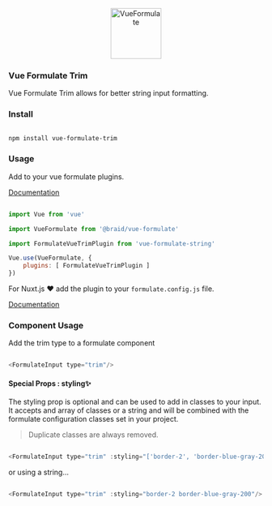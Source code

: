<p align="center"><a href="https://vueformulate.com" target="_blank" rel="noopener noreferrer"><img  width="100"  src="https://assets.wearebraid.com/vue-formulate/logo.png" alt="VueFormulate"></a></p>

### Vue Formulate Trim

Vue Formulate Trim allows for better string input formatting.

### Install

```sh

npm install vue-formulate-trim

```

### Usage

Add to your vue formulate plugins.

[Documentation](https://vueformulate.com/guide/plugins/#creating-a-new-plugin)

```js

import Vue from 'vue'

import VueFormulate from '@braid/vue-formulate'

import FormulateVueTrimPlugin from 'vue-formulate-string'

Vue.use(VueFormulate, {
	plugins: [ FormulateVueTrimPlugin ]
})

```

For Nuxt.js ♥ add the plugin to your `formulate.config.js` file.

[Documentation](https://vueformulate.com/guide/installation/#nuxt)


### Component Usage

Add the trim type to a formulate component

```js

<FormulateInput type="trim"/>

```

#### Special Props : styling✨

The styling prop is optional and can be used to add in classes to your input. It accepts and array of classes or a string and will be combined with the formulate configuration classes set in your project.

> Duplicate classes are always removed.

```js

<FormulateInput type="trim" :styling="['border-2', 'border-blue-gray-200']"/>

```

or using a string...

```js

<FormulateInput type="trim" :styling="border-2 border-blue-gray-200"/>

```
